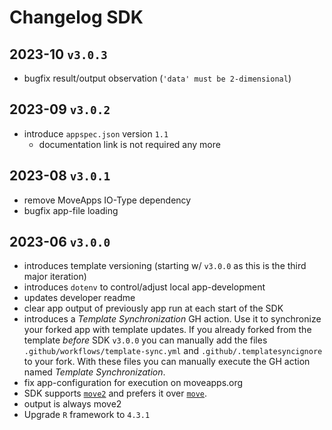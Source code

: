 # Changelog SDK

## 2023-10 `v3.0.3`

- bugfix result/output observation (`'data' must be 2-dimensional`)

## 2023-09 `v3.0.2`

- introduce `appspec.json` version `1.1`
    - documentation link is not required any more

## 2023-08 `v3.0.1`

- remove MoveApps IO-Type dependency
- bugfix app-file loading

## 2023-06 `v3.0.0`

- introduces template versioning (starting w/ `v3.0.0` as this is the third major iteration)
- introduces `dotenv` to control/adjust local app-development
- updates developer readme
- clear app output of previously app run at each start of the SDK
- introduces a _Template Synchronization_ GH action. Use it to synchronize your forked app with template updates. If you already forked from the template _before_ SDK `v3.0.0` you can manually add the files `.github/workflows/template-sync.yml` and `.github/.templatesyncignore` to your fork. With these files you can manually execute the GH action named _Template Synchronization_.
- fix app-configuration for execution on moveapps.org
- SDK supports [`move2`](https://gitlab.com/bartk/move2/) and prefers it over [`move`](https://gitlab.com/bartk/move/).
- output is always move2
- Upgrade `R` framework to `4.3.1`